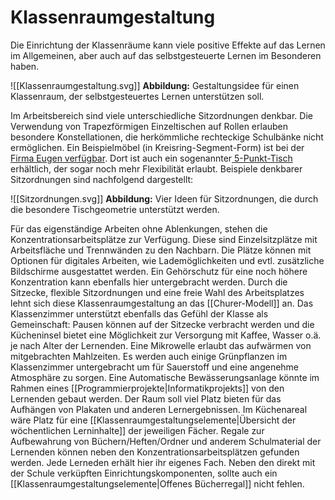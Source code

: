 # Klassenraumgestaltung
Die Einrichtung der Klassenräume kann viele positive Effekte auf das Lernen im Allgemeinen, aber auch auf das selbstgesteuerte Lernen im Besonderen haben.

![[Klassenraumgestaltung.svg]]
**Abbildung:** Gestaltungsidee für einen Klassenraum, der selbstgesteuertes Lernen unterstützen soll.

Im Arbeitsbereich sind viele unterschiedliche Sitzordnungen denkbar. Die Verwendung von Trapezförmigen Einzeltischen auf Rollen erlauben besondere Konstellationen, die herkömmliche rechteckige Schulbänke nicht ermöglichen. Ein Beispielmöbel (in Kreisring-Segment-Form) ist bei der [Firma Eugen verfügbar](https://schulmoebel-eugen.de/collections/tische-fur-flexibles-klassenzimmer/products/1000337). Dort ist auch ein sogenannter[ 5-Punkt-Tisch](https://schulmoebel-eugen.de/collections/klassenzimmersets/products/klassenzimmerset-5-punkt-tisch) erhältlich, der sogar noch mehr Flexibilität erlaubt. Beispiele denkbarer Sitzordnungen sind nachfolgend dargestellt:

![[Sitzordnungen.svg]]
**Abbildung:** Vier Ideen für Sitzordnungen, die durch die besondere Tischgeometrie unterstützt werden.

Für das eigenständige Arbeiten ohne Ablenkungen, stehen die Konzentrationsarbeitsplätze zur Verfügung. Diese sind Einzelsitzplätze mit Arbeitsfläche und Trennwänden zu den Nachbarn. Die Plätze können mit Optionen für digitales Arbeiten, wie Lademöglichkeiten und evtl. zusätzliche Bildschirme ausgestattet werden. Ein Gehörschutz für eine noch höhere Konzentration kann ebenfalls hier untergebracht werden.
Durch die Sitzecke, flexible Sitzordnungen und eine freie Wahl des Arbeitsplatzes lehnt sich diese Klassenraumgestaltung an das [[Churer-Modell]] an.
Das Klassenzimmer unterstützt ebenfalls das Gefühl der Klasse als Gemeinschaft: Pausen können auf der Sitzecke verbracht werden und die Kücheninsel bietet eine Möglichkeit zur Versorgung mit Kaffee, Wasser o.ä. je nach Alter der Lernenden. Eine Mikrowelle erlaubt das aufwärmen von mitgebrachten Mahlzeiten.
Es werden auch einige Grünpflanzen im Klassenzimmer untergebracht um für Sauerstoff und eine angenehme Atmosphäre zu sorgen. Eine Automatische Bewässerungsanlage könnte im Rahmen eines [[Programmierprojekte|Informatikprojekts]] von den Lernenden gebaut werden. 
Der Raum soll viel Platz bieten für das Aufhängen von Plakaten und anderen Lernergebnissen. Im Küchenareal wäre Platz für eine [[Klassenraumgestaltungselemente|Übersicht der wöchentlichen Lerninhalte]] der jeweiligen Fächer.
Regale zur Aufbewahrung von Büchern/Heften/Ordner und anderem Schulmaterial der Lernenden können neben den Konzentrationsarbeitsplätzen gefunden werden. Jede Lerneden erhält hier ihr eigenes Fach. Neben den direkt mit der Schule verküpften Einrichtungskomponenten, sollte auch ein [[Klassenraumgestaltungselemente|Offenes Bücherregal]] nicht fehlen.
